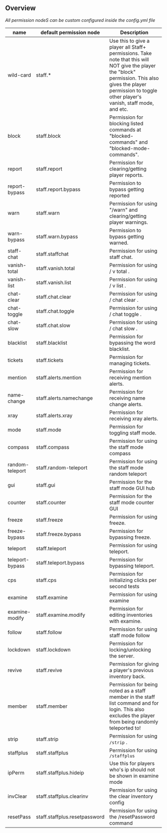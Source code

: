 ## Overview

_All permission nodeS can be custom configured inside the config.yml file_


| name | default permission node | Description |
|---|---|---|
| wild-card | staff.* | Use this to give a player all Staff+ permissions.  Take note that this will NOT give the player the "block" permission. This also gives the player permission to toggle other player's vanish, staff mode, and etc. |
| block | staff.block | Permission for blocking listed commands at "blocked-commands" and "blocked-mode-commands". |
| report | staff.report | Permission for clearing/getting player reports. |
| report-bypass| staff.report.bypass | Permission to bypass getting reported |
| warn | staff.warn | Permission for using "/warn" and clearing/getting player warnings. |
| warn-bypass | staff.warn.bypass | Permission to bypass getting warned. |
| staff-chat | staff.staffchat | Permission for using staff chat. |
| vanish-total | staff.vanish.total | Permission for using  / v total . |
| vanish-list | staff.vanish.list | Permission for using  / v list . |
| chat-clear | staff.chat.clear | Permission for using  / chat clear . |
| chat-toggle | staff.chat.toggle | Permission for using  / chat toggle . |
| chat-slow | staff.chat.slow | Permission for using  / chat slow . |
| blacklist | staff.blacklist | Permission for bypassing the word blacklist. |
| tickets | staff.tickets | Permission for managing tickets. |
| mention | staff.alerts.mention | Permission for receiving mention alerts. |
| name-change | staff.alerts.namechange | Permission for receiving name change alerts. |
| xray | staff.alerts.xray | Permission for receiving xray alerts. |
| mode | staff.mode | Permission for toggling staff mode. |
| compass | staff.compass | Permission for using the staff mode compass |
| random-teleport | staff.random-teleport | Permission for using the staff mode random teleport |
| gui | staff.gui | Permission for the staff mode GUI hub |
| counter | staff.counter | Permission for the staff mode counter GUI |
| freeze | staff.freeze | Permission for using freeze. |
| freeze-bypass | staff.freeze.bypass | Permission for bypassing freeze. |
| teleport | staff.teleport | Permission for using teleport. |
| teleport-bypass | staff.teleport.bypass | Permission for bypassing teleport. |
| cps | staff.cps | Permission for initializing clicks per second tests |
| examine | staff.examine | Permission for using examine |
| examine-modify | staff.examine.modify | Permission for editing inventories with examine. |
| follow | staff.follow | Permission for using staff mode follow |
| lockdown | staff.lockdown | Permission for locking/unlocking the server. |
| revive | staff.revive | Permission for giving a player's previous inventory back. |
| member | staff.member | Permission for being noted as a staff member in the staff list command and for login. This also excludes the player from being randomly teleported to! |
| strip | staff.strip | Permission for using  `/strip` . |
| staffplus | staff.staffplus | Permission for using `/staffplus` |
| ipPerm | staff.staffplus.hideip | Use this for players who's ip should not be shown in examine mode |
| invClear | staff.staffplus.clearinv | Permission for using the clear inventory config |
| resetPass | staff.staffplus.resetpassword | Permission for using the /resetPassword command |